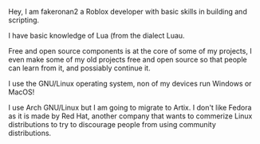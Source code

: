Hey, I am fakeronan2 a Roblox developer with basic skills in building and scripting.

I have basic knowledge of Lua (from the dialect Luau.

Free and open source components is at the core of some of my projects, I even make some of my old projects free and open source so that people can learn from it, and possiably continue it.

I use the GNU/Linux operating system, non of my devices run Windows or MacOS!

I use Arch GNU/Linux but I am going to migrate to Artix.
I don't like Fedora as it is made by Red Hat, another company that wants to commerize Linux distributions to try to discourage people from using community distributions.
